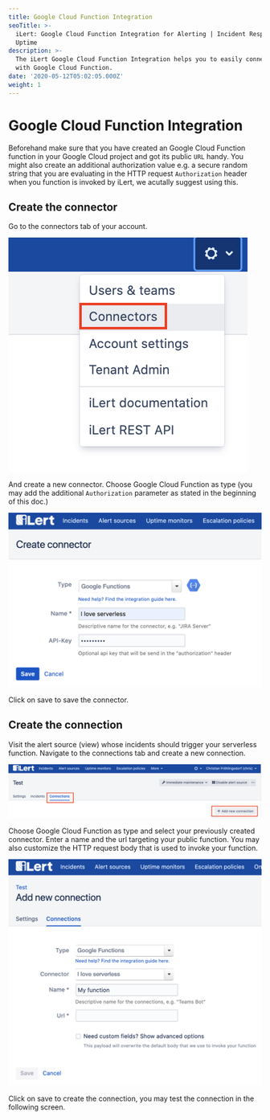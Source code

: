 ```yaml
---
title: Google Cloud Function Integration
seoTitle: >-
  iLert: Google Cloud Function Integration for Alerting | Incident Response |
  Uptime
description: >-
  The iLert Google Cloud Function Integration helps you to easily connect iLert
  with Google Cloud Function.
date: '2020-05-12T05:02:05.000Z'
weight: 1
---
```


# Google Cloud Function Integration

Beforehand make sure that you have created an Google Cloud Function function in your Google Cloud project and got its public `URL` handy. You might also create an additional authorization value e.g. a secure random string that you are evaluating in the HTTP request `Authorization` header when you function is invoked by iLert, we acutally suggest using this.

## Create the connector <a id="connector"></a>

Go to the connectors tab of your account.

![](../.gitbook/assets/s1.png)

And create a new connector. Choose Google Cloud Function as type \(you may add the additional `Authorization` parameter as stated in the beginning of this doc.\)

![](../.gitbook/assets/s2%20%282%29.png)

Click on save to save the connector.

## Create the connection <a id="connection"></a>

Visit the alert source \(view\) whose incidents should trigger your serverless function. Navigate to the connections tab and create a new connection.

![](../.gitbook/assets/s3%20%281%29.png)

Choose Google Cloud Function as type and select your previously created connector. Enter a name and the url targeting your public function. You may also customize the HTTP request body that is used to invoke your function.

![](../.gitbook/assets/s4.png)

Click on save to create the connection, you may test the connection in the following screen.

